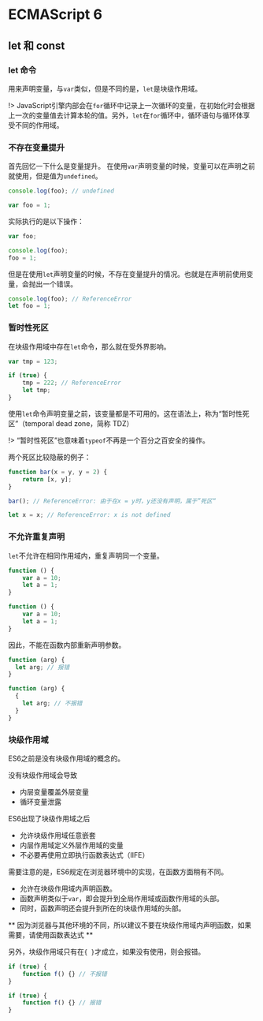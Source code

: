 # ECMAScript 6

## let 和 const

### let 命令
用来声明变量，与`var`类似，但是不同的是，`let`是块级作用域。

!> JavaScript引擎内部会在`for`循环中记录上一次循环的变量，在初始化时会根据上一次的变量值去计算本轮的值。另外，`let`在`for`循环中，循环语句与循环体享受不同的作用域。

### 不存在变量提升

首先回忆一下什么是变量提升。
在使用`var`声明变量的时候，变量可以在声明之前就使用，但是值为`undefined`。

```javascript
console.log(foo); // undefined

var foo = 1;
```

实际执行的是以下操作：

```javascript
var foo;

console.log(foo);
foo = 1;
```

但是在使用`let`声明变量的时候，不存在变量提升的情况。也就是在声明前使用变量，会抛出一个错误。

```javascript
console.log(foo); // ReferenceError
let foo = 1;
```

### 暂时性死区

在块级作用域中存在`let`命令，那么就在受外界影响。

```javascript
var tmp = 123;

if (true) {
    tmp = 222; // ReferenceError
    let tmp;
}
```

使用`let`命令声明变量之前，该变量都是不可用的。这在语法上，称为“暂时性死区”（temporal dead zone，简称 TDZ）

!> “暂时性死区”也意味着`typeof`不再是一个百分之百安全的操作。

两个死区比较隐蔽的例子：

```javascript
function bar(x = y, y = 2) {
    return [x, y];
}

bar(); // ReferenceError: 由于在x = y时，y还没有声明，属于”死区“
```

```javascript
let x = x; // ReferenceError: x is not defined
```


### 不允许重复声明

`let`不允许在相同作用域内，重复声明同一个变量。

```javascript
function () {
    var a = 10;
    let a = 1;
}

function () {
    var a = 10;
    let a = 1;
}
```

因此，不能在函数内部重新声明参数。


```javascript
function (arg) {
  let arg; // 报错
}

function (arg) {
  {
    let arg; // 不报错
  }
}
```

### 块级作用域

ES6之前是没有块级作用域的概念的。

没有块级作用域会导致

* 内层变量覆盖外层变量
* 循环变量泄露

ES6出现了块级作用域之后

* 允许块级作用域任意嵌套
* 内层作用域定义外层作用域的变量
* 不必要再使用立即执行函数表达式（IIFE）

需要注意的是，ES6规定在浏览器环境中的实现，在函数方面稍有不同。    

* 允许在块级作用域内声明函数。    
* 函数声明类似于`var`，即会提升到全局作用域或函数作用域的头部。    
* 同时，函数声明还会提升到所在的块级作用域的头部。    

** 因为浏览器与其他环境的不同，所以建议不要在块级作用域内声明函数，如果需要，请使用函数表达式 **

另外，块级作用域只有在`{ }`才成立，如果没有使用，则会报错。

```javascript
if (true) {
    function f() {} // 不报错
}

if (true) {
    function f() {} // 报错
}
```



